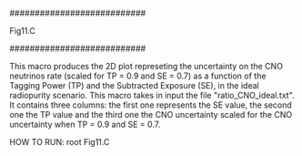 ###########################

Fig11.C

###########################

This macro produces the 2D plot represeting the uncertainty on the CNO neutrinos rate (scaled for TP = 0.9 and SE = 0.7) as a function of the Tagging Power (TP) and the Subtracted Exposure (SE), in the ideal radiopurity scenario.
This macro takes in input the file "ratio_CNO_ideal.txt". It contains three columns: the first one represents the SE value, the second one the TP value and the third one the CNO uncertainty scaled for the CNO uncertainty when TP = 0.9 and SE = 0.7.

HOW TO RUN:	root Fig11.C

